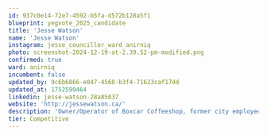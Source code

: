 ```yaml
---
id: 937c0e14-72e7-4592-b5fa-d572b128a5f1
blueprint: yegvote_2025_candidate
title: 'Jesse Watson'
name: 'Jesse Watson'
instagram: jesse_councillor_ward_anirniq
photo: screenshot-2024-12-19-at-2.39.52-pm-modified.png
confirmed: true
ward: anirniq
incumbent: false
updated_by: 9c6b6866-e047-4568-b3f4-71623caf17dd
updated_at: 1752599464
linkedin: jesse-watson-28a85037
website: 'http://jessewatson.ca/'
description: 'Owner/Operator of Boxcar Coffeeshop, former city employee'
tier: Competitive
---
```

